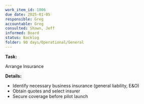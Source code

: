 ```yaml
---
work_item_id: 1006
due date: 2025-01-05
responsible: Greg
accountable: Greg
consulted: Shawn, Jeff
informed: Board
status: Backlog
folder: 90 days/Operational/General
---
```


**Task:**

Arrange Insurance

**Details:**

- Identify necessary business insurance (general liability, E&O)
- Obtain quotes and select insurer
- Secure coverage before pilot launch
